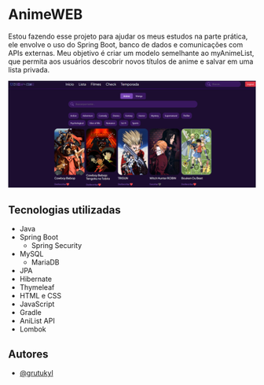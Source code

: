 
# AnimeWEB

Estou fazendo esse projeto para ajudar os meus estudos na parte prática,
ele envolve o uso do Spring Boot, banco de dados e comunicações com APIs
externas. Meu objetivo é criar um modelo semelhante ao myAnimeList, 
que permita aos usuários descobrir novos títulos de anime e salvar 
em uma lista privada.

![img.png](img.png)


## Tecnologias utilizadas

- Java
- Spring Boot
  - Spring Security
- MySQL
  - MariaDB
- JPA
- Hibernate
- Thymeleaf
- HTML e CSS
- JavaScript
- Gradle
- AniList API
- Lombok



## Autores

- [@grutukyl](https://www.github.com/octokatherine)

